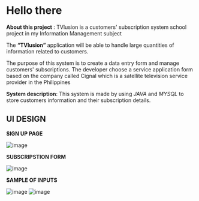 # Hello there


**About this project** : TVlusion is a customers' subscription system school project in my Information Management subject


The **“TVlusion”** application will be able to handle large quantities of information related 
to customers.

The purpose of this system is to create a data entry form and manage customers' subscriptions. 
The developer choose a service application form based on the company called Cignal which
is a satellite television service provider in the Philippines


**System description**:
This system is made by using _JAVA_ and  _MYSQL_ to store customers information and their subscription details.


## UI DESIGN

**SIGN UP PAGE**

![image](https://user-images.githubusercontent.com/99750513/178430918-9234f149-538d-4e69-84a6-90d32a89621c.png)


**SUBSCRIPSTION FORM**

![image](https://user-images.githubusercontent.com/99750513/178429802-1f6fa3d4-8cc8-43ba-80cb-79908d0571b3.png)

**SAMPLE OF INPUTS**

![image](https://user-images.githubusercontent.com/99750513/178429835-8148e114-dc25-4a10-85ac-ee6cb67e6b85.png)
![image](https://user-images.githubusercontent.com/99750513/178429870-0fd3cd84-8f7e-4753-a0a0-991f5729b426.png)
